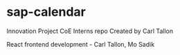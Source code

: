 # sap-calendar
Innovation Project CoE Interns
repo Created by Carl Tallon

React frontend development - Carl Tallon, Mo Sadik

